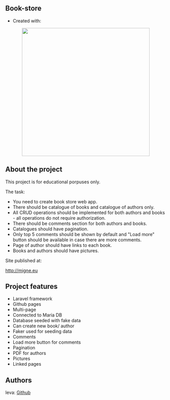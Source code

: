 ## Book-store
- Created with:
<p align="center"><a href="https://laravel.com" target="_blank"><img src="https://raw.githubusercontent.com/laravel/art/master/logo-lockup/5%20SVG/2%20CMYK/1%20Full%20Color/laravel-logolockup-cmyk-red.svg" width="400"></a></p>


## About the project

This project is for educational porpuses only.

The task:
- You need to create book store web app.
- There should be catalogue of books and catalogue of authors only.
- All CRUD operations should be implemented for both authors and books - all operations do not require authorization.
- There should be comments section for both authors and books.
- Catalogues should have pagination.
- Only top 5 comments should be shown by default and "Load more" button should be available in case there are more comments.
- Page of author should have links to each book.
- Books and authors should have pictures.

Site published at:

http://migne.eu

## Project features

- Laravel framework
- Github pages
- Multi-page
- Connected to Maria DB
- Database seeded with fake data
- Can create new book/ author
- Faker used for seeding data
- Comments
- Load more button for comments
- Pagination
- PDF for authors
- Pictures
- Linked pages

## Authors

Ieva: [Github](https://github.com/ssinare)
